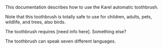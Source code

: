 This documentation describes how to use the Karel automatic toothbrush.

Note that this toothbrush is totally safe to use for children, adults, pets, wildlife, and trees, also birds.

The toothbrush requires [need info here]. Something else?

The toothbrush can speak seven different languages. 